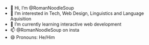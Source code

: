 - 👋 Hi, I’m @RomanNoodleSoup
- 👀 I’m interested in Tech, Web Design, Linguistics and Language Aquisition
- 🌱 I’m currently learning interactive web development
- 📫 @RomanNoodleSoup on insta
- 😄 Pronouns: He/Him
